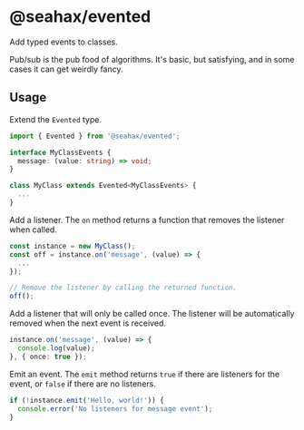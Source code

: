 # @seahax/evented

Add typed events to classes.

Pub/sub is the pub food of algorithms. It's basic, but satisfying, and in some cases it can get weirdly fancy.

## Usage

Extend the `Evented` type.

```ts
import { Evented } from '@seahax/evented';

interface MyClassEvents {
  message: (value: string) => void;
}

class MyClass extends Evented<MyClassEvents> {
  ...
}
```

Add a listener. The `on` method returns a function that removes the listener when called.

```ts
const instance = new MyClass();
const off = instance.on('message', (value) => {
  ...
});

// Remove the listener by calling the returned function.
off();
```

Add a listener that will only be called once. The listener will be automatically removed when the next event is received.

```ts
instance.on('message', (value) => {
  console.log(value);
}, { once: true });
```

Emit an event. The `emit` method returns `true` if there are listeners for the event, or `false` if there are no listeners.

```ts
if (!instance.emit('Hello, world!')) {
  console.error('No listeners for message event');
}
```
